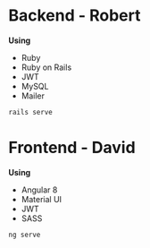 # Backend - Robert

**Using**

- Ruby
- Ruby on Rails
- JWT
- MySQL
- Mailer

```
rails serve
```

# Frontend - David



**Using**

- Angular 8
- Material UI
- JWT
- SASS

```
ng serve
```
